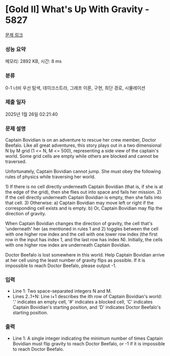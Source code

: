 # [Gold II] What's Up With Gravity - 5827 

[문제 링크](https://www.acmicpc.net/problem/5827) 

### 성능 요약

메모리: 2892 KB, 시간: 8 ms

### 분류

0-1 너비 우선 탐색, 데이크스트라, 그래프 이론, 구현, 최단 경로, 시뮬레이션

### 제출 일자

2025년 1월 26일 02:21:40

### 문제 설명

<p>Captain Bovidian is on an adventure to rescue her crew member, Doctor Beefalo. Like all great adventures, this story plays out in a two dimensional N by M grid (1 <= N, M <= 500), representing a side view of the captain's world. Some grid cells are empty while others are blocked and cannot be traversed.</p>

<p>Unfortunately, Captain Bovidian cannot jump. She must obey the following rules of physics while traversing her world.</p>

<p>1) If there is no cell directly underneath Captain Bovidian (that is, if she is at the edge of the grid), then she flies out into space and fails her mission. 2) If the cell directly underneath Captain Bovidian is empty, then she falls into that cell. 3) Otherwise: a) Captain Bovidian may move left or right if the corresponding cell exists and is empty. b) Or, Captain Bovidian may flip the direction of gravity.</p>

<p>When Captain Bovidian changes the direction of gravity, the cell that's 'underneath' her (as mentioned in rules 1 and 2) toggles between the cell with one higher row index and the cell with one lower row index (the first row in the input has index 1, and the last row has index N). Initially, the cells with one higher row index are underneath Captain Bovidian.</p>

<p>Doctor Beefalo is lost somewhere in this world. Help Captain Bovidian arrive at her cell using the least number of gravity flips as possible. If it is impossible to reach Doctor Beefalo, please output -1.</p>

### 입력 

 <ul>
	<li>Line 1: Two space-separated integers N and M.</li>
	<li>Lines 2..1+N: Line i+1 describes the ith row of Captain Bovidian's world: '.' indicates an empty cell, '#' indicates a blocked cell, 'C' indicates Captain Bovidian's starting position, and 'D' indicates Doctor Beefalo's starting position.</li>
</ul>

### 출력 

 <ul>
	<li>Line 1: A single integer indicating the minimum number of times Captain Bovidian must flip gravity to reach Doctor Beefalo, or -1 if it is impossible to reach Doctor Beefalo.</li>
</ul>


